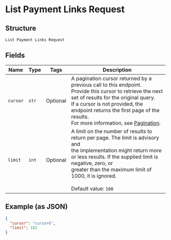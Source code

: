 
# List Payment Links Request

## Structure

`List Payment Links Request`

## Fields

| Name | Type | Tags | Description |
|  --- | --- | --- | --- |
| `cursor` | `str` | Optional | A pagination cursor returned by a previous call to this endpoint.<br>Provide this cursor to retrieve the next set of results for the original query.<br>If a cursor is not provided, the endpoint returns the first page of the results.<br>For more  information, see [Pagination](https://developer.squareup.com/docs/build-basics/common-api-patterns/pagination). |
| `limit` | `int` | Optional | A limit on the number of results to return per page. The limit is advisory and<br>the implementation might return more or less results. If the supplied limit is negative, zero, or<br>greater than the maximum limit of 1000, it is ignored.<br><br>Default value: `100` |

## Example (as JSON)

```json
{
  "cursor": "cursor6",
  "limit": 182
}
```


